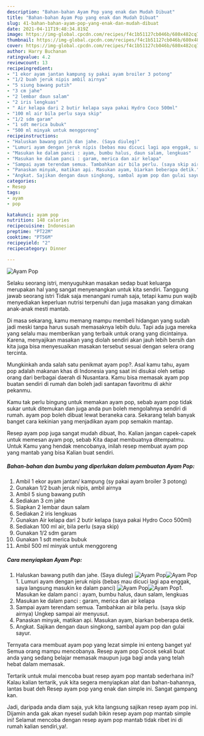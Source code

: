 ```yaml
---
description: "Bahan-bahan Ayam Pop yang enak dan Mudah Dibuat"
title: "Bahan-bahan Ayam Pop yang enak dan Mudah Dibuat"
slug: 41-bahan-bahan-ayam-pop-yang-enak-dan-mudah-dibuat
date: 2021-04-11T19:48:34.819Z
image: https://img-global.cpcdn.com/recipes/f4c1b51127cb046b/680x482cq70/ayam-pop-foto-resep-utama.jpg
thumbnail: https://img-global.cpcdn.com/recipes/f4c1b51127cb046b/680x482cq70/ayam-pop-foto-resep-utama.jpg
cover: https://img-global.cpcdn.com/recipes/f4c1b51127cb046b/680x482cq70/ayam-pop-foto-resep-utama.jpg
author: Harry Buchanan
ratingvalue: 4.2
reviewcount: 13
recipeingredient:
- "1 ekor ayam jantan kampung sy pakai ayam broiler 3 potong"
- "1/2 buah jeruk nipis ambil airnya"
- "5 siung bawang putih"
- "3 cm jahe"
- "2 lembar daun salam"
- "2 iris lengkuas"
- " Air kelapa dari 2 butir kelapa saya pakai Hydro Coco 500ml"
- "100 ml air bila perlu saya skip"
- "1/2 sdm garam"
- "1 sdt merica bubuk"
- "500 ml minyak untuk menggoreng"
recipeinstructions:
- "Haluskan bawang putih dan jahe. (Saya diuleg)"
- "Lumuri ayam dengan jeruk nipis (bebas mau dicuci lagi apa enggak, saya langsung masukin ke dalam panci)"
- "Masukan ke dalam panci : ayam, bumbu halus, daun salam, lengkuas"
- "Masukan ke dalam panci : garam, merica dan air kelapa"
- "Sampai ayam terendam semua. Tambahkan air bila perlu. (saya skip airnya) Ungkep sampai air menyusut."
- "Panaskan minyak, matikan api. Masukan ayam, biarkan beberapa detik."
- "Angkat. Sajikan dengan daun singkong, sambal ayam pop dan gulai sayur."
categories:
- Resep
tags:
- ayam
- pop

katakunci: ayam pop 
nutrition: 148 calories
recipecuisine: Indonesian
preptime: "PT22M"
cooktime: "PT56M"
recipeyield: "2"
recipecategory: Dinner

---
```



![Ayam Pop](https://img-global.cpcdn.com/recipes/f4c1b51127cb046b/680x482cq70/ayam-pop-foto-resep-utama.jpg)

Selaku seorang istri, menyuguhkan masakan sedap buat keluarga merupakan hal yang sangat menyenangkan untuk kita sendiri. Tanggung jawab seorang istri Tidak saja menangani rumah saja, tetapi kamu pun wajib menyediakan keperluan nutrisi terpenuhi dan juga masakan yang dimakan anak-anak mesti mantab.

Di masa  sekarang, kamu memang mampu membeli hidangan yang sudah jadi meski tanpa harus susah memasaknya lebih dulu. Tapi ada juga mereka yang selalu mau memberikan yang terbaik untuk orang yang dicintainya. Karena, menyajikan masakan yang diolah sendiri akan jauh lebih bersih dan kita juga bisa menyesuaikan masakan tersebut sesuai dengan selera orang tercinta. 



Mungkinkah anda salah satu penikmat ayam pop?. Asal kamu tahu, ayam pop adalah makanan khas di Indonesia yang saat ini disukai oleh setiap orang dari berbagai daerah di Nusantara. Kamu bisa memasak ayam pop buatan sendiri di rumah dan boleh jadi santapan favoritmu di akhir pekanmu.

Kamu tak perlu bingung untuk memakan ayam pop, sebab ayam pop tidak sukar untuk ditemukan dan juga anda pun boleh mengolahnya sendiri di rumah. ayam pop boleh dibuat lewat beraneka cara. Sekarang telah banyak banget cara kekinian yang menjadikan ayam pop semakin mantap.

Resep ayam pop juga sangat mudah dibuat, lho. Kalian jangan capek-capek untuk memesan ayam pop, sebab Kita dapat membuatnya ditempatmu. Untuk Kamu yang hendak mencobanya, inilah resep membuat ayam pop yang mantab yang bisa Kalian buat sendiri.

<!--inarticleads1-->

##### Bahan-bahan dan bumbu yang diperlukan dalam pembuatan Ayam Pop:

1. Ambil 1 ekor ayam jantan/ kampung (sy pakai ayam broiler 3 potong)
1. Gunakan 1/2 buah jeruk nipis, ambil airnya
1. Ambil 5 siung bawang putih
1. Sediakan 3 cm jahe
1. Siapkan 2 lembar daun salam
1. Sediakan 2 iris lengkuas
1. Gunakan  Air kelapa dari 2 butir kelapa (saya pakai Hydro Coco 500ml)
1. Sediakan 100 ml air, bila perlu (saya skip)
1. Gunakan 1/2 sdm garam
1. Gunakan 1 sdt merica bubuk
1. Ambil 500 ml minyak untuk menggoreng




<!--inarticleads2-->

##### Cara menyiapkan Ayam Pop:

1. Haluskan bawang putih dan jahe. (Saya diuleg)
<img src="https://img-global.cpcdn.com/steps/5371c4609e79477e/160x128cq70/ayam-pop-langkah-memasak-1-foto.jpg" alt="Ayam Pop"><img src="https://img-global.cpcdn.com/steps/519848d9c63a3b1b/160x128cq70/ayam-pop-langkah-memasak-1-foto.jpg" alt="Ayam Pop">1. Lumuri ayam dengan jeruk nipis (bebas mau dicuci lagi apa enggak, saya langsung masukin ke dalam panci)
<img src="https://img-global.cpcdn.com/steps/9c0f763817206c88/160x128cq70/ayam-pop-langkah-memasak-2-foto.jpg" alt="Ayam Pop"><img src="https://img-global.cpcdn.com/steps/330912bc04444e6b/160x128cq70/ayam-pop-langkah-memasak-2-foto.jpg" alt="Ayam Pop">1. Masukan ke dalam panci : ayam, bumbu halus, daun salam, lengkuas
1. Masukan ke dalam panci : garam, merica dan air kelapa
1. Sampai ayam terendam semua. Tambahkan air bila perlu. (saya skip airnya) Ungkep sampai air menyusut.
1. Panaskan minyak, matikan api. Masukan ayam, biarkan beberapa detik.
1. Angkat. Sajikan dengan daun singkong, sambal ayam pop dan gulai sayur.




Ternyata cara membuat ayam pop yang lezat simple ini enteng banget ya! Semua orang mampu mencobanya. Resep ayam pop Cocok sekali buat anda yang sedang belajar memasak maupun juga bagi anda yang telah hebat dalam memasak.

Tertarik untuk mulai mencoba buat resep ayam pop mantab sederhana ini? Kalau kalian tertarik, yuk kita segera menyiapkan alat dan bahan-bahannya, lantas buat deh Resep ayam pop yang enak dan simple ini. Sangat gampang kan. 

Jadi, daripada anda diam saja, yuk kita langsung sajikan resep ayam pop ini. Dijamin anda gak akan nyesel sudah bikin resep ayam pop mantab simple ini! Selamat mencoba dengan resep ayam pop mantab tidak ribet ini di rumah kalian sendiri,ya!.

